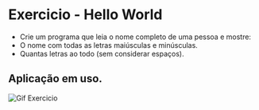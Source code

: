 # Exercicio - Hello World
- Crie um programa que leia o nome completo de uma pessoa e mostre: 
- O nome com todas as letras maiúsculas e minúsculas.
- Quantas letras ao todo (sem considerar espaços).

## Aplicação em uso.

![Gif Exercicio](./img/exercicio.png)